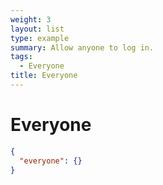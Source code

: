 ```yaml
---
weight: 3
layout: list
type: example
summary: Allow anyone to log in.
tags:
  - Everyone
title: Everyone
---
```


# Everyone

```json
{
  "everyone": {}
}
```
